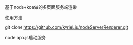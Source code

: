 基于node+koa做的多页面服务端渲染

使用方法

git clone https://github.com/kyrieLiu/nodeServerRenderer.git

node app.js启动服务
